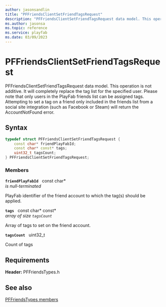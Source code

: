 ```yaml
---
author: jasonsandlin
title: "PFFriendsClientSetFriendTagsRequest"
description: "PFFriendsClientSetFriendTagsRequest data model. This operation is not additive. It will completely replace the tag list for the specified user. Please note that only users in the PlayFab friends list can be assigned tags. Attempting to set a tag on a friend only included in the friends list from a social site integration (such as Facebook or Steam) will return the AccountNotFound error."
ms.author: jasonsa
ms.topic: reference
ms.service: playfab
ms.date: 03/09/2023
---
```


# PFFriendsClientSetFriendTagsRequest  

PFFriendsClientSetFriendTagsRequest data model. This operation is not additive. It will completely replace the tag list for the specified user. Please note that only users in the PlayFab friends list can be assigned tags. Attempting to set a tag on a friend only included in the friends list from a social site integration (such as Facebook or Steam) will return the AccountNotFound error.  

## Syntax  
  
```cpp
typedef struct PFFriendsClientSetFriendTagsRequest {  
    const char* friendPlayFabId;  
    const char* const* tags;  
    uint32_t tagsCount;  
} PFFriendsClientSetFriendTagsRequest;  
```
  
### Members  
  
**`friendPlayFabId`** &nbsp; const char*  
*is null-terminated*  
  
PlayFab identifier of the friend account to which the tag(s) should be applied.
  
**`tags`** &nbsp; const char* const*  
*array of size `tagsCount`*  
  
Array of tags to set on the friend account.
  
**`tagsCount`** &nbsp; uint32_t  
  
Count of tags
  
  
## Requirements  
  
**Header:** PFFriendsTypes.h
  
## See also  
[PFFriendsTypes members](../pffriendstypes_members.md)  

  
  
